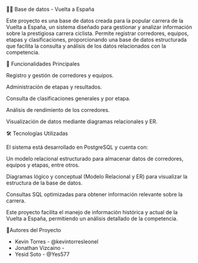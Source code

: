 🚴‍♀️ Base de datos - Vuelta a España

Este proyecto es una base de datos creada para la popular carrera de la Vuelta a España, un sistema diseñado para gestionar y analizar información sobre la prestigiosa carrera ciclista. Permite registrar corredores, equipos, etapas y clasificaciones, proporcionando una base de datos estructurada que facilita la consulta y análisis de los datos relacionados con la competencia.

🔹 Funcionalidades Principales

Registro y gestión de corredores y equipos.

Administración de etapas y resultados.

Consulta de clasificaciones generales y por etapa.

Análisis de rendimiento de los corredores.

Visualización de datos mediante diagramas relacionales y ER.

🛠 Tecnologías Utilizadas

El sistema está desarrollado en PostgreSQL y cuenta con:

Un modelo relacional estructurado para almacenar datos de corredores, equipos y etapas, entre otros.

Diagramas lógico y conceptual (Modelo Relacional y ER) para visualizar la estructura de la base de datos.

Consultas SQL optimizadas para obtener información relevante sobre la carrera.

Este proyecto facilita el manejo de información histórica y actual de la Vuelta a España, permitiendo un análisis detallado de la competencia.

👥Autores del Proyecto
- Kevin Torres - @kevintorresleonel
- Jonathan Vizcaino -
- Yesid Soto - @Yes577
